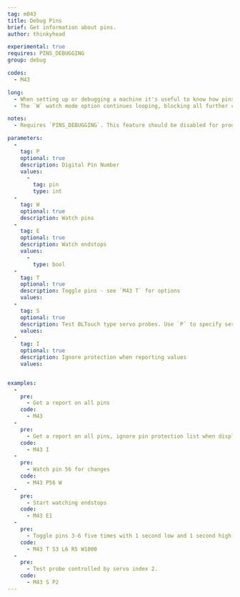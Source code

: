 ```yaml
---
tag: m043
title: Debug Pins
brief: Get information about pins.
author: thinkyhead

experimental: true
requires: PINS_DEBUGGING
group: debug

codes:
  - M43

long:
  - When setting up or debugging a machine it's useful to know how pins are assigned to functions by the firmware, and to be able to find pins for use with new functions. `M43` provides these tools. `M43` by itself reports all pin assignments. Use `P` to specify a single pin. Use `I` to report the values on pins that are protected. Use `W` to watch the specified pin, or all pins. Use the `E` option to monitor endstops. Use `S` option to test a BLTouch type servo probe.  Use `T` option to toggle pins.
  - The `W` watch mode option continues looping, blocking all further commands, until the board is reset. If `EMERGENCY_PARSER` is enabled, `M108` may also be used to exit the watch loop without needing to reset the board.

notes:
  - Requires `PINS_DEBUGGING`. This feature should be disabled for production use.

parameters:
  -
    tag: P
    optional: true
    description: Digital Pin Number
    values:
      -
        tag: pin
        type: int
  -
    tag: W
    optional: true
    description: Watch pins
  -
    tag: E
    optional: true
    description: Watch endstops
    values:
      -
        type: bool
  -
    tag: T
    optional: true
    description: Toggle pins - see `M43 T` for options
    values:
  -
    tag: S
    optional: true
    description: Test BLTouch type servo probes. Use `P` to specify servo index (0-3). Defaults to 0 if `P` omitted
    values:
  -
    tag: I
    optional: true
    description: Ignore protection when reporting values
    values:


examples:
  -
    pre:
      - Get a report on all pins
    code:
      - M43
  -
    pre:
      - Get a report on all pins, ignore pin protection list when displaying values
    code:
      - M43 I
  -
    pre:
      - Watch pin 56 for changes
    code:
      - M43 P56 W
  -
    pre:
      - Start watching endstops
    code:
      - M43 E1
  -
    pre:
      - Toggle pins 3-6 five times with 1 second low and 1 second high pulses but only if the pin isn't in the protected list.
    code:
      - M43 T S3 L6 R5 W1000
  -
    pre:
      - Test probe controlled by servo index 2.
    code:
      - M43 S P2     
---
```


